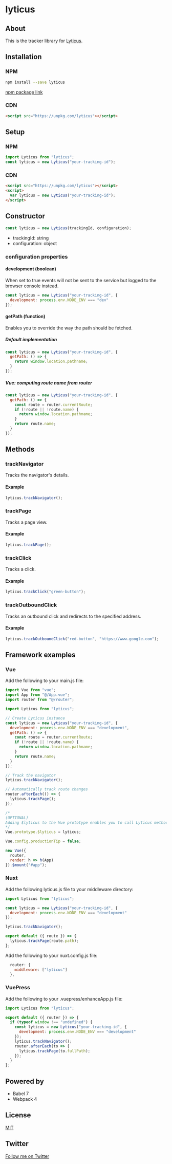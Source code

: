 # lyticus

## About

This is the tracker library for [Lyticus](https://www.lyticus.com).

## Installation

### NPM

```bash
npm install --save lyticus
```

[npm package link](https://www.npmjs.com/package/lyticus)

### CDN

```html
<script src="https://unpkg.com/lyticus"></script>
```

## Setup

### NPM

```javascript
import Lyticus from "lyticus";
const lyticus = new Lyticus("your-tracking-id");
```

### CDN

```html
<script src="https://unpkg.com/lyticus"></script>
<script>
  var lyticus = new Lyticus("your-tracking-id");
</script>
```

## Constructor

```javascript
const lyticus = new Lyticus(trackingId, configuration);
```

- trackingId: string
- configuration: object

### configuration properties

#### development (boolean)

When set to true events will not be sent to the service but logged to the browser console instead.

```javascript
const lyticus = new Lyticus("your-tracking-id", {
  development: process.env.NODE_ENV === "dev"
});
```

#### getPath (function)

Enables you to override the way the path should be fetched.

##### Default implementation

```javascript
const lyticus = new Lyticus("your-tracking-id", {
  getPath: () => {
    return window.location.pathname;
  }
});
```

##### Vue: computing route name from router

```javascript
const lyticus = new Lyticus("your-tracking-id", {
  getPath: () => {
    const route = router.currentRoute;
    if (!route || !route.name) {
      return window.location.pathname;
    }
    return route.name;
  }
});
```

## Methods

### trackNavigator

Tracks the navigator's details.

#### Example

```javascript
lyticus.trackNavigator();
```

### trackPage

Tracks a page view.

#### Example

```javascript
lyticus.trackPage();
```

### trackClick

Tracks a click.

#### Example

```javascript
lyticus.trackClick("green-button");
```

### trackOutboundClick

Tracks an outbound click and redirects to the specified address.

#### Example

```javascript
lyticus.trackOutboundClick("red-button", "https://www.google.com");
```

## Framework examples

### Vue

Add the following to your main.js file:

```javascript
import Vue from "vue";
import App from "@/App.vue";
import router from "@/router";

import Lyticus from "lyticus";

// Create Lyticus instance
const lyticus = new Lyticus("your-tracking-id", {
  development: process.env.NODE_ENV === "development",
  getPath: () => {
    const route = router.currentRoute;
    if (!route || !route.name) {
      return window.location.pathname;
    }
    return route.name;
  }
});

// Track the navigator
lyticus.trackNavigator();

// Automatically track route changes
router.afterEach(() => {
  lyticus.trackPage();
});

/*
(OPTIONAL)
Adding $lyticus to the Vue prototype enables you to call Lyticus methods from within your components
*/
Vue.prototype.$lyticus = lyticus;

Vue.config.productionTip = false;

new Vue({
  router,
  render: h => h(App)
}).$mount("#app");
```

### Nuxt

Add the following lyticus.js file to your middleware directory:

```javascript
import Lyticus from "lyticus";

const lyticus = new Lyticus("your-tracking-id", {
  development: process.env.NODE_ENV === "development"
});

lyticus.trackNavigator();

export default ({ route }) => {
  lyticus.trackPage(route.path);
};
```

Add the following to your nuxt.config.js file:

```javascript
  router: {
    middleware: ["lyticus"]
  },
```

### VuePress

Add the following to your .vuepress/enhanceApp.js file:

```javascript
import Lyticus from "lyticus";

export default ({ router }) => {
  if (typeof window !== "undefined") {
    const lyticus = new Lyticus("your-tracking-id", {
      development: process.env.NODE_ENV === "development"
    });
    lyticus.trackNavigator();
    router.afterEach(to => {
      lyticus.trackPage(to.fullPath);
    });
  }
};
```

## Powered by

- Babel 7
- Webpack 4

## License

[MIT](http://opensource.org/licenses/MIT)

## Twitter

[Follow me on Twitter](https://twitter.com/KrolsBjorn)
